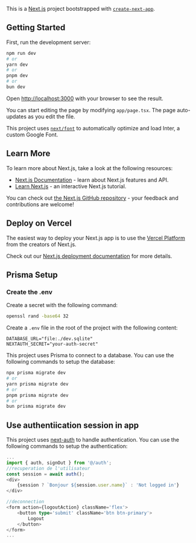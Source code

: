 This is a [Next.js](https://nextjs.org/) project bootstrapped with [`create-next-app`](https://github.com/vercel/next.js/tree/canary/packages/create-next-app).

## Getting Started

First, run the development server:

```bash
npm run dev
# or
yarn dev
# or
pnpm dev
# or
bun dev
```

Open [http://localhost:3000](http://localhost:3000) with your browser to see the result.

You can start editing the page by modifying `app/page.tsx`. The page auto-updates as you edit the file.

This project uses [`next/font`](https://nextjs.org/docs/basic-features/font-optimization) to automatically optimize and load Inter, a custom Google Font.

## Learn More

To learn more about Next.js, take a look at the following resources:

- [Next.js Documentation](https://nextjs.org/docs) - learn about Next.js features and API.
- [Learn Next.js](https://nextjs.org/learn) - an interactive Next.js tutorial.

You can check out [the Next.js GitHub repository](https://github.com/vercel/next.js/) - your feedback and contributions are welcome!

## Deploy on Vercel

The easiest way to deploy your Next.js app is to use the [Vercel Platform](https://vercel.com/new?utm_medium=default-template&filter=next.js&utm_source=create-next-app&utm_campaign=create-next-app-readme) from the creators of Next.js.

Check out our [Next.js deployment documentation](https://nextjs.org/docs/deployment) for more details.

## Prisma Setup

### Create the .env

Create a secret with the following command:

```bash
openssl rand -base64 32
```

Create a `.env` file in the root of the project with the following content:

```env
DATABASE_URL="file:./dev.sqlite"
NEXTAUTH_SECRET="your-auth-secret"
```

This project uses Prisma to connect to a database. You can use the following commands to setup the database:


```bash
npx prisma migrate dev
# or
yarn prisma migrate dev
# or
pnpm prisma migrate dev
# or    
bun prisma migrate dev
```

## Use authentiication session in app

This project uses [next-auth](https://next-auth.js.org/) to handle authentication. You can use the following commands to setup the authentication:

```typescript jsx
...
import { auth, signOut } from '@/auth';
//recuperation de l'utilisateur
const session = await auth();
<div>
    {session ? `Bonjour ${session.user.name}` : 'Not logged in'}
</div>

//deconnection
<form action={logoutAction} className='flex'>
    <button type='submit' className='btn btn-primary'>
        Logout
    </button>
</form>
...
```